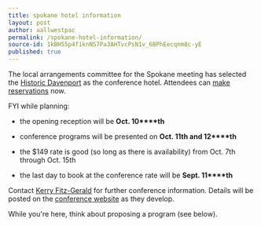 ```yaml
---
title: spokane hotel information
layout: post
author: aallwestpac
permalink: /spokane-hotel-information/
source-id: 1kBH55p4f1knNS7Pa3AHTvcPsN1v_6BPhEecqnm8c-yE
published: true
---
```

The local arrangements committee for the Spokane meeting has selected the [Historic Davenport](https://www.davenporthotelcollection.com/our-hotels/the-historic-davenport-hotel/) as the conference hotel. Attendees can [make reservations](https://www.marriott.com/event-reservations/reservation-link.mi?id=1551132228239&key=GRP&app=resvlink) now. 

FYI while planning: 

* the opening reception will be **Oct. 10****th**

* conference programs will be presented on **Oct. 11****th**** **and** 12****th** 

* the $149 rate is good (so long as there is availability) from Oct. 7th through Oct. 15th

* the last day to book at the conference rate will be **Sept. 11****th**

Contact [Kerry Fitz-Gerald](mailto:fitzgk@seattleu.edu) for further conference information. Details will be posted on the [conference website](http://chapters.aallnet.org/westpac/thisyear/index.asp) as they develop.

While you're here, think about proposing a program (see below).

